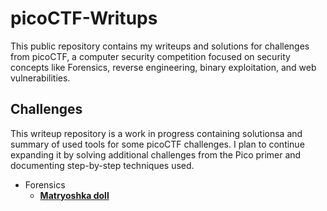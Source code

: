 # picoCTF-Writups
This public repository contains my writeups and solutions for challenges from picoCTF, a computer security competition focused on security concepts like Forensics, reverse engineering, binary exploitation, and web vulnerabilities.
## Challenges ##

This writeup repository is a work in progress containing solutionsa and summary of used tools for some picoCTF challenges. I plan to continue expanding it by solving additional challenges from the Pico primer and documenting step-by-step techniques used.

* Forensics
  * **[Matryoshka doll](Forensics/Matryoshka%20doll/Matryoshka%20doll](https://github.com/Artificial-dev/picoCTF-Writups/blob/e71854be81074da5f7f1831f855c0388ee6363a6/Forensics/Matryoshka%20doll/Matryoshka%20doll.md)https://github.com/Artificial-dev/picoCTF-Writups/blob/e71854be81074da5f7f1831f855c0388ee6363a6/Forensics/Matryoshka%20doll/Matryoshka%20doll.md](https://github.com/Artificial-dev/picoCTF-Writups/blob/main/Forensics/Matryoshka%20doll/Matryoshka%20doll.md)https://github.com/Artificial-dev/picoCTF-Writups/blob/main/Forensics/Matryoshka%20doll/Matryoshka%20doll.md)**
